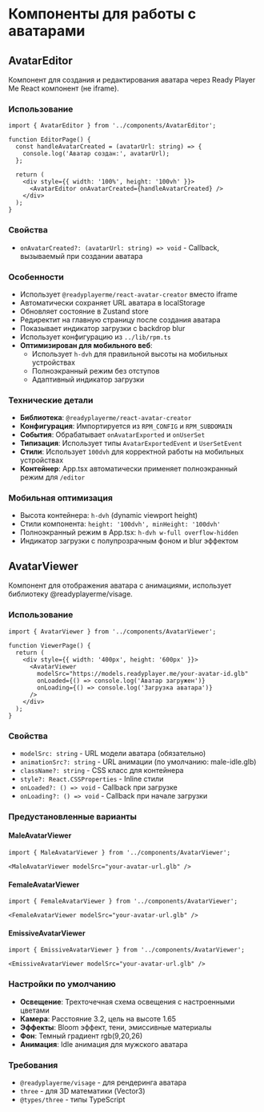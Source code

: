 # Компоненты для работы с аватарами

## AvatarEditor

Компонент для создания и редактирования аватара через Ready Player Me React компонент (не iframe).

### Использование

```tsx
import { AvatarEditor } from '../components/AvatarEditor';

function EditorPage() {
  const handleAvatarCreated = (avatarUrl: string) => {
    console.log('Аватар создан:', avatarUrl);
  };

  return (
    <div style={{ width: '100%', height: '100vh' }}>
      <AvatarEditor onAvatarCreated={handleAvatarCreated} />
    </div>
  );
}
```

### Свойства

- `onAvatarCreated?: (avatarUrl: string) => void` - Callback, вызываемый при создании аватара

### Особенности

- Использует `@readyplayerme/react-avatar-creator` вместо iframe
- Автоматически сохраняет URL аватара в localStorage
- Обновляет состояние в Zustand store
- Редиректит на главную страницу после создания аватара
- Показывает индикатор загрузки с backdrop blur
- Использует конфигурацию из `../lib/rpm.ts`
- **Оптимизирован для мобильного веб**:
  - Использует `h-dvh` для правильной высоты на мобильных устройствах
  - Полноэкранный режим без отступов
  - Адаптивный индикатор загрузки

### Технические детали

- **Библиотека**: `@readyplayerme/react-avatar-creator`
- **Конфигурация**: Импортируется из `RPM_CONFIG` и `RPM_SUBDOMAIN`
- **События**: Обрабатывает `onAvatarExported` и `onUserSet`
- **Типизация**: Использует типы `AvatarExportedEvent` и `UserSetEvent`
- **Стили**: Использует `100dvh` для корректной работы на мобильных устройствах
- **Контейнер**: App.tsx автоматически применяет полноэкранный режим для `/editor`

### Мобильная оптимизация

- Высота контейнера: `h-dvh` (dynamic viewport height)
- Стили компонента: `height: '100dvh', minHeight: '100dvh'`
- Полноэкранный режим в App.tsx: `h-dvh w-full overflow-hidden`
- Индикатор загрузки с полупрозрачным фоном и blur эффектом

## AvatarViewer

Компонент для отображения аватара с анимациями, использует библиотеку @readyplayerme/visage.

### Использование

```tsx
import { AvatarViewer } from '../components/AvatarViewer';

function ViewerPage() {
  return (
    <div style={{ width: '400px', height: '600px' }}>
      <AvatarViewer 
        modelSrc="https://models.readyplayer.me/your-avatar-id.glb"
        onLoaded={() => console.log('Аватар загружен')}
        onLoading={() => console.log('Загрузка аватара')}
      />
    </div>
  );
}
```

### Свойства

- `modelSrc: string` - URL модели аватара (обязательно)
- `animationSrc?: string` - URL анимации (по умолчанию: male-idle.glb)
- `className?: string` - CSS класс для контейнера
- `style?: React.CSSProperties` - Inline стили
- `onLoaded?: () => void` - Callback при загрузке
- `onLoading?: () => void` - Callback при начале загрузки

### Предустановленные варианты

#### MaleAvatarViewer
```tsx
import { MaleAvatarViewer } from '../components/AvatarViewer';

<MaleAvatarViewer modelSrc="your-avatar-url.glb" />
```

#### FemaleAvatarViewer
```tsx
import { FemaleAvatarViewer } from '../components/AvatarViewer';

<FemaleAvatarViewer modelSrc="your-avatar-url.glb" />
```

#### EmissiveAvatarViewer
```tsx
import { EmissiveAvatarViewer } from '../components/AvatarViewer';

<EmissiveAvatarViewer modelSrc="your-avatar-url.glb" />
```

### Настройки по умолчанию

- **Освещение**: Трехточечная схема освещения с настроенными цветами
- **Камера**: Расстояние 3.2, цель на высоте 1.65
- **Эффекты**: Bloom эффект, тени, эмиссивные материалы
- **Фон**: Темный градиент rgb(9,20,26)
- **Анимация**: Idle анимация для мужского аватара

### Требования

- `@readyplayerme/visage` - для рендеринга аватара
- `three` - для 3D математики (Vector3)
- `@types/three` - типы TypeScript